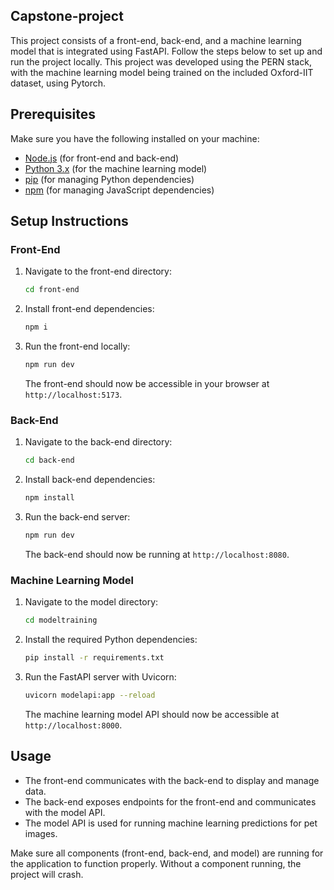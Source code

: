 ## Capstone-project

This project consists of a front-end, back-end, and a machine learning model that is integrated using FastAPI. Follow the steps below to set up and run the project locally. This project was developed using the PERN stack, with the machine learning model being trained on the included Oxford-IIT dataset, using Pytorch.

## Prerequisites

Make sure you have the following installed on your machine:

- [Node.js](https://nodejs.org/) (for front-end and back-end)
- [Python 3.x](https://www.python.org/) (for the machine learning model)
- [pip](https://pip.pypa.io/en/stable/) (for managing Python dependencies)
- [npm](https://www.npmjs.com/) (for managing JavaScript dependencies)

## Setup Instructions

### Front-End

1. Navigate to the front-end directory:

   ```bash
   cd front-end
   ```

2. Install front-end dependencies:

   ```bash
   npm i
   ```

3. Run the front-end locally:

   ```bash
   npm run dev
   ```

   The front-end should now be accessible in your browser at `http://localhost:5173`.

### Back-End

1. Navigate to the back-end directory:

   ```bash
   cd back-end
   ```

2. Install back-end dependencies:

   ```bash
   npm install
   ```

3. Run the back-end server:

   ```bash
   npm run dev
   ```

   The back-end should now be running at `http://localhost:8080`.

### Machine Learning Model

1. Navigate to the model directory:

   ```bash
   cd modeltraining
   ```

2. Install the required Python dependencies:

   ```bash
   pip install -r requirements.txt
   ```

3. Run the FastAPI server with Uvicorn:

   ```bash
   uvicorn modelapi:app --reload
   ```

   The machine learning model API should now be accessible at `http://localhost:8000`.

## Usage

- The front-end communicates with the back-end to display and manage data.
- The back-end exposes endpoints for the front-end and communicates with the model API.
- The model API is used for running machine learning predictions for pet images.

Make sure all components (front-end, back-end, and model) are running for the application to function properly. Without a component running, the project will crash.
